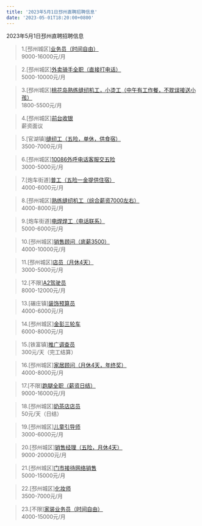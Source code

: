 ```yaml
---
title: '2023年5月1日邳州直聘招聘信息'
date: '2023-05-01T18:20:00+0800'
---
```

2023年5月1日邳州直聘招聘信息
<!--more-->
>1.[邳州城区][业务员（时间自由）](https://www.pizhouzhipin.com/job/28186)<br>
>9000-16000元/月

>2.[邳州城区][外卖骑手全职（直接打电话）](https://www.pizhouzhipin.com/job/25304)<br>
>5000-10000元/月

>3.[邳州城区][桃花岛熟练缝纫机工，小烫工（中午有工作餐，不耽误接送小孩）](https://www.pizhouzhipin.com/job/25945)<br>
>1800-5500元/月

>4.[邳州城区][前台收银](https://www.pizhouzhipin.com/job/25414)<br>
>薪资面议

>5.[官湖镇][缝纫工（五险，单休，供食宿）](https://www.pizhouzhipin.com/job/17265)<br>
>3500-7000元/月

>6.[邳州城区][10086外呼电话客服交五险](https://www.pizhouzhipin.com/job/26143)<br>
>3000-5000元/月

>7.[炮车街道][普工（五险一金提供住宿）](https://www.pizhouzhipin.com/job/27551)<br>
>4000-6000元/月

>8.[邳州城区][熟练缝纫机工（综合薪资7000左右）](https://www.pizhouzhipin.com/job/13685)<br>
>4000-8000元/月

>9.[炮车街道][电焊焊工（电话联系）](https://www.pizhouzhipin.com/job/24311)<br>
>5000-6000元/月

>10.[邳州城区][销售顾问（底薪3500）](https://www.pizhouzhipin.com/job/16010)<br>
>4000-10000元/月

>11.[邳州城区][店员（月休4天）](https://www.pizhouzhipin.com/job/27849)<br>
>3000-5000元/月

>12.[不限][A2驾驶员](https://www.pizhouzhipin.com/job/28280)<br>
>8000-12000元/月

>13.[碾庄镇][装饰预算员](https://www.pizhouzhipin.com/job/28272)<br>
>4000-6000元/月

>14.[邳州城区][金彭三轮车](https://www.pizhouzhipin.com/job/28283)<br>
>6000-8000元/月

>15.[铁富镇][推广调查员](https://www.pizhouzhipin.com/job/28216)<br>
>300元/天（完工结算）

>16.[邳州城区][家居顾问（月休4天，年终奖）](https://www.pizhouzhipin.com/job/28264)<br>
>4000-8000元/月

>17.[不限][跑腿全职（薪资日结）](https://www.pizhouzhipin.com/job/28212)<br>
>9000-16000元/月

>18.[邳州城区][奶茶店店员](https://www.pizhouzhipin.com/job/28116)<br>
>50元/天（日结）

>19.[邳州城区][儿童引导师](https://www.pizhouzhipin.com/job/28256)<br>
>3000-6000元/月

>20.[邳州城区][销售经理（五险，月休4天）](https://www.pizhouzhipin.com/job/26992)<br>
>9000-20000元/月

>21.[邳州城区][门市接待网络销售](https://www.pizhouzhipin.com/job/28258)<br>
>5000-15000元/月

>22.[邳州城区][化妆师](https://www.pizhouzhipin.com/job/28257)<br>
>3500-7000元/月

>23.[不限][家装业务员（时间自由）](https://www.pizhouzhipin.com/job/28149)<br>
>4000-15000元/月

